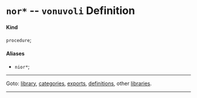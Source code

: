 

<a id='definition__vonuvoli__nor_2a'></a>

# `nor*` -- `vonuvoli` Definition


<a id='definition__vonuvoli__nor_2a__kind'></a>

#### Kind

`procedure`;


<a id='definition__vonuvoli__nor_2a__aliases'></a>

#### Aliases

 * `nior*`;

----

Goto: [library](../../vonuvoli/_index.md#library__vonuvoli), [categories](../../vonuvoli/categories/_index.md#toc__vonuvoli__categories), [exports](../../vonuvoli/exports/_index.md#toc__vonuvoli__exports), [definitions](../../vonuvoli/definitions/_index.md#toc__vonuvoli__definitions), other [libraries](../../_libraries.md#toc__libraries).

----

